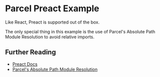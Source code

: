 # Parcel Preact Example

Like React, Preact is supported out of the box.

The only special thing in this example is the use of Parcel's Absolute Path Module Resolution to avoid relative imports.

## Further Reading

- [Preact Docs](https://preactjs.com/)
- [Parcel's Absolute Path Module Resolution](https://parceljs.org/module_resolution.html)
